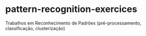# pattern-recognition-exercices
Trabalhos em Reconhecimento de Padrões (pré-processamento, classificação, clusterização)
